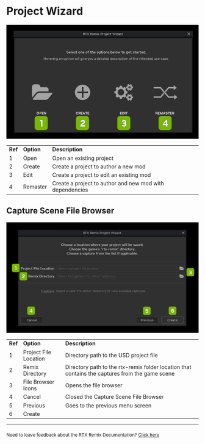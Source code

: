 # Project Wizard

![ProjectWizard](../data/images/rtxremix_067.PNG)

<table>
  <tr>
   <td><strong>Ref</strong>
   </td>
   <td><strong>Option</strong>
   </td>
   <td><strong>Description</strong>
   </td>
  </tr>
  <tr>
   <td>1
   </td>
   <td>Open
   </td>
   <td>Open an existing project
   </td>
  </tr>
  <tr>
   <td>2
   </td>
   <td>Create
   </td>
   <td>Create a project to author a new mod
   </td>
  </tr>
  <tr>
   <td>3
   </td>
   <td>Edit
   </td>
   <td>Create a project to edit an existing mod
   </td>
  </tr>
  <tr>
   <td>4
   </td>
   <td>Remaster
   </td>
   <td>Create a project to author and new mod with dependencies
   </td>
  </tr>
</table>



## Capture Scene File Browser


![ProjectWizard](../data/images/rtxremix_070.png)

<table>
  <tr>
   <td><strong>Ref</strong>
   </td>
   <td><strong>Option</strong>
   </td>
   <td><strong>Description</strong>
   </td>
  </tr>
  <tr>
   <td>1
   </td>
   <td>Project File Location
   </td>
   <td>Directory path to the USD project file
   </td>
  </tr>
  <tr>
   <td>2
   </td>
   <td>Remix Directory
   </td>
   <td>Directory path to the rtx-remix folder location that contains the captures from the game scene
   </td>
  </tr>
  <tr>
   <td>3
   </td>
   <td>File Browser Icons
   </td>
   <td>Opens the file browser
   </td>
  </tr>
  <tr>
   <td>4
   </td>
   <td>Cancel
   </td>
   <td>Closed the Capture Scene File Browser
   </td>
  </tr>
  <tr>
   <td>5
   </td>
   <td>Previous
   </td>
   <td>Goes to the previous menu screen
   </td>
  </tr>
  <tr>
   <td>6
   </td>
   <td>Create
   </td>
   <td><!--- Needs Description --->
   </td>
  </tr>
</table>

***
<sub> Need to leave feedback about the RTX Remix Documentation?  [Click here](https://github.com/NVIDIAGameWorks/rtx-remix/issues/new?assignees=nvdamien&labels=documentation%2Cfeedback%2Ctriage&projects=&template=documentation_feedback.yml&title=%5BDocumentation+feedback%5D%3A+) <sub>